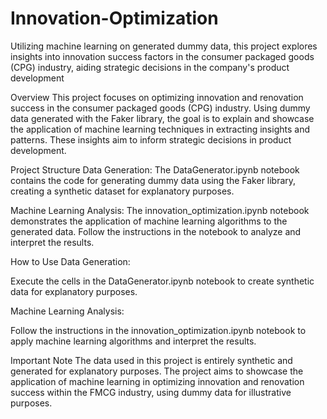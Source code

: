 # Innovation-Optimization
Utilizing machine learning on generated dummy data, this project explores insights into innovation success factors in the consumer packaged goods (CPG) industry, aiding strategic decisions in the company's product development

Overview
This project focuses on optimizing innovation and renovation success in the consumer packaged goods (CPG) industry. Using dummy data generated with the Faker library, the goal is to explain and showcase the application of machine learning techniques in extracting insights and patterns. These insights aim to inform strategic decisions in product development.

Project Structure
Data Generation: The DataGenerator.ipynb notebook contains the code for generating dummy data using the Faker library, creating a synthetic dataset for explanatory purposes.

Machine Learning Analysis: The innovation_optimization.ipynb notebook demonstrates the application of machine learning algorithms to the generated data. Follow the instructions in the notebook to analyze and interpret the results.

How to Use
Data Generation:

Execute the cells in the DataGenerator.ipynb notebook to create synthetic data for explanatory purposes.

Machine Learning Analysis:

Follow the instructions in the innovation_optimization.ipynb notebook to apply machine learning algorithms and interpret the results.

Important Note
The data used in this project is entirely synthetic and generated for explanatory purposes. The project aims to showcase the application of machine learning in optimizing innovation and renovation success within the FMCG industry, using dummy data for illustrative purposes.
